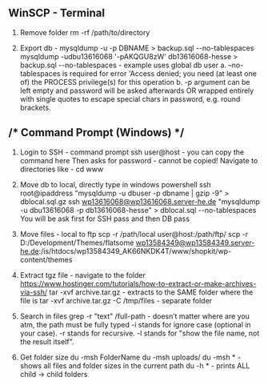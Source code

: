 ## WinSCP - Terminal
1. Remove folder
rm -rf /path/to/directory

2. Export db - mysqldump -u -p DBNAME > backup.sql --no-tablespaces
mysqldump -udbu13616068 '-pAKQGU8zW' db13616068-hesse > backup.sql --no-tablespaces - example uses global db user
a. –no-tablespaces is required for error 'Access denied; you need (at least one of) the PROCESS privilege(s) for this operation
b. -p argument can be left empty and password will be asked afterwards OR wrapped entirely with single quotes to escape special chars in password, e.g. round brackets.

## /* Command Prompt (Windows) */
1. Login to SSH - command prompt
ssh user@host - you can copy the command here
Then asks for password - cannot be copied!
Navigate to directories like - cd www

2. Move db to local, directly type in windows powershell ssh root@ipaddress "mysqldump -u dbuser -p dbname | gzip -9" > dblocal.sql.gz
ssh wp13616068@wp13616068.server-he.de "mysqldump -u dbu13616068 -p db13616068-hesse" > dblocal.sql --no-tablespaces
You will be ask first for SSH pass and then DB pass

3. Move files - local to ftp
scp -r /path/local user@host:/path/ftp/
scp -r D:/Development/Themes/flatsome wp13584349@wp13584349.server-he.de:/is/htdocs/wp13584349_AK66NKDK4T/www/shopkit/wp-content/themes

4. Extract tgz file - navigate to the folder https://www.hostinger.com/tutorials/how-to-extract-or-make-archives-via-ssh/
tar -xvf archive.tar.gz - extracts to the SAME folder where the file is
tar -xvf archive.tar.gz -C /tmp/files - separate folder
5. Search in files
grep -r "text" /full-path - doesn’t matter where are you atm, the path must be fully typed
-i stands for ignore case (optional in your case).
-r stands for recursive.
-l stands for "show the file name, not the result itself".

6. Get folder size du -msh FolderName
du -msh uploads/
du -msh * - shows all files and folder sizes in the current path
du -h * - prints ALL child -> child folders
